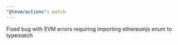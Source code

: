 ```yaml
---
"@tevm/actions": patch
---
```


Fixed bug with EVM errors requiring importing ethereumjs enum to typematch
